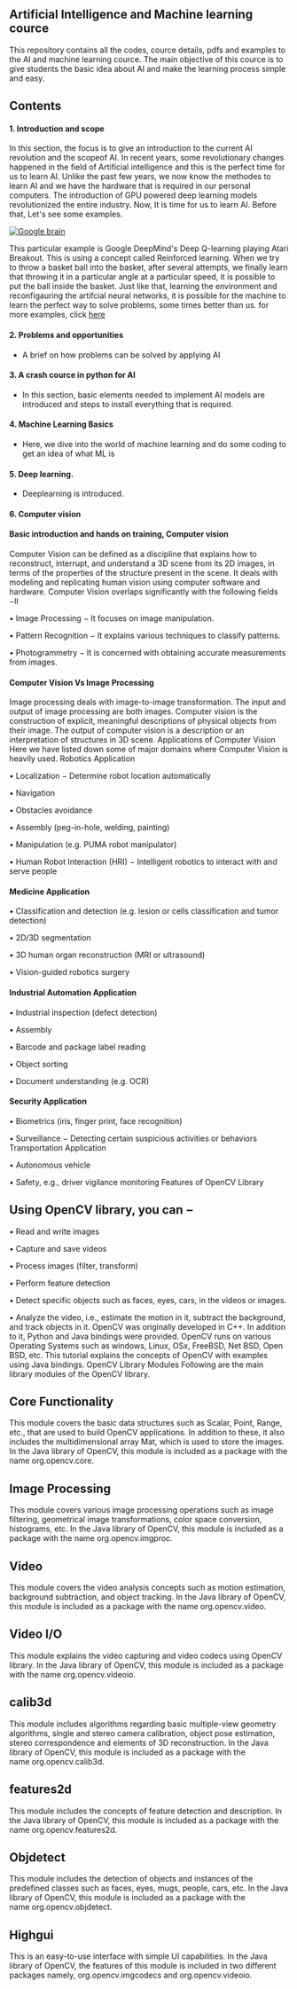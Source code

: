 ## Artificial Intelligence and Machine learning cource 

This repository contains all the codes, cource details, pdfs and examples to the AI and machine learning cource. 
The main objective of this cource is to give students the basic idea about AI and make the learning process simple and easy.

## Contents

#### 1. Introduction and scope
   
In this section, the focus is to give an introduction to the current AI revolution and the scopeof AI.
In recent years, some revolutionary changes happened in the field of Artificial intelligence and this is the perfect time for us to learn AI. Unlike the past few years, we now know the methodes to learn AI and we have the hardware that is required in our personal computers. The introduction of GPU powered deep learning models revolutionized the entire industry. Now, It is time for us to learn AI. Before that, Let's see some examples.

[![Google brain](https://img.youtube.com/vi/V1eYniJ0Rnk/0.jpg)](https://www.youtube.com/watch?v=V1eYniJ0Rnk)

This particular example is Google DeepMind's Deep Q-learning playing Atari Breakout. This is using a concept called Reinforced learning. When we try to throw a basket ball into the basket, after several attempts, we finally learn that throwing it in a particular angle at a particular speed, it is possible to put the ball inside the basket. Just like that, learning the environment and reconfigauring the artifcial neural networks, it is possible for the machine to learn the perfect way to solve problems, some times better than us.
for more examples, click [here](https://github.com/hexiumsoftec/hexiumsoftec.github.io/tree/master/Introduction%20and%20scope)

#### 2. Problems and opportunities
   
   - A brief on how problems can be solved by applying AI

#### 3. A crash cource in python for AI
   
   - In this section, basic elements needed to implement AI models are introduced and steps to install everything that is required.

#### 4. Machine Learning Basics
   - Here, we dive into the world of machine learning and do some coding to get an idea of what ML is
   
#### 5. Deep learning.  
   - Deeplearning is introduced. 

#### 6. Computer vision

#### Basic introduction and hands on training, Computer vision 
  
   Computer Vision can be defined as a discipline that explains how to reconstruct, interrupt, and understand a 3D scene from its 2D images, in terms of the properties of the structure present in the scene. It deals with modeling and replicating human vision using computer software and hardware.
Computer Vision overlaps significantly with the following fields −ll

   • Image Processing − It focuses on image manipulation.
     
   • Pattern Recognition − It explains various techniques to classify patterns.
     
   • Photogrammetry − It is concerned with obtaining accurate measurements from images.
     
  #### Computer Vision Vs Image Processing
   
Image processing deals with image-to-image transformation. The input and output of image processing are both images.
Computer vision is the construction of explicit, meaningful descriptions of physical objects from their image. The output of computer vision is a description or an interpretation of structures in 3D scene.
Applications of Computer Vision
Here we have listed down some of major domains where Computer Vision is heavily used.
Robotics Application
   
   • Localization − Determine robot location automatically
   
   • Navigation
   
   • Obstacles avoidance
   
   • Assembly (peg-in-hole, welding, painting)
   
   • Manipulation (e.g. PUMA robot manipulator)
   
   • Human Robot Interaction (HRI) − Intelligent robotics to interact with and serve people

#### Medicine Application
    
   • Classification and detection (e.g. lesion or cells classification and tumor detection)
   
   • 2D/3D segmentation
   
   • 3D human organ reconstruction (MRI or ultrasound)
   
   • Vision-guided robotics surgery

#### Industrial Automation Application
    
   • Industrial inspection (defect detection)
   
   • Assembly
   
   • Barcode and package label reading
   
   • Object sorting
   
   • Document understanding (e.g. OCR)
#### Security Application

• Biometrics (iris, finger print, face recognition)

• Surveillance − Detecting certain suspicious activities or behaviors
Transportation Application

• Autonomous vehicle

• Safety, e.g., driver vigilance monitoring
Features of OpenCV Library

## Using OpenCV library, you can −
   
   • Read and write images
   
   • Capture and save videos
   
   • Process images (filter, transform)
   
   • Perform feature detection
   
   • Detect specific objects such as faces, eyes, cars, in the videos or images.
   
   • Analyze the video, i.e., estimate the motion in it, subtract the background, and track objects in it.
OpenCV was originally developed in C++. In addition to it, Python and Java bindings were provided. OpenCV runs on various Operating Systems such as windows, Linux, OSx, FreeBSD, Net BSD, Open BSD, etc.
This tutorial explains the concepts of OpenCV with examples using Java bindings.
OpenCV Library Modules
Following are the main library modules of the OpenCV library.

## Core Functionality
   This module covers the basic data structures such as Scalar, Point, Range, etc., that are used to build OpenCV applications. In addition to these, it also includes the multidimensional array Mat, which is used to store the images. In the Java library of OpenCV, this module is included as a package with the name org.opencv.core.

## Image Processing
   This module covers various image processing operations such as image filtering, geometrical image transformations, color space conversion, histograms, etc. In the Java library of OpenCV, this module is included as a package with the name org.opencv.imgproc.

## Video
   This module covers the video analysis concepts such as motion estimation, background subtraction, and object tracking. In the Java library of OpenCV, this module is included as a package with the name org.opencv.video.

## Video I/O
   This module explains the video capturing and video codecs using OpenCV library. In the Java library of OpenCV, this module is included as a package with the name org.opencv.videoio.
## calib3d
   This module includes algorithms regarding basic multiple-view geometry algorithms, single and stereo camera calibration, object pose estimation, stereo correspondence and elements of 3D reconstruction. In the Java library of OpenCV, this module is included as a package with the name org.opencv.calib3d.
## features2d
   This module includes the concepts of feature detection and description. In the Java library of OpenCV, this module is included as a package with the name org.opencv.features2d.
## Objdetect
   This module includes the detection of objects and instances of the predefined classes such as faces, eyes, mugs, people, cars, etc. In the Java library of OpenCV, this module is included as a package with the name org.opencv.objdetect.
## Highgui
   This is an easy-to-use interface with simple UI capabilities. In the Java library of OpenCV, the features of this module is included in two different packages namely, org.opencv.imgcodecs and org.opencv.videoio.

